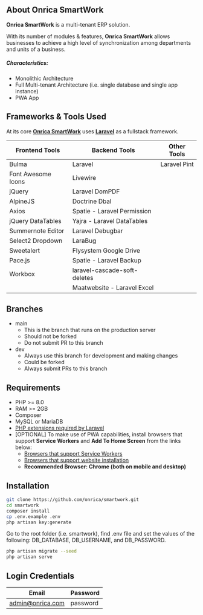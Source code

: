 <!-- <br/>

<p>
	<img src="https://onricatech.com/img/logo.png" width="200" />
</p>

<br/> -->

## About Onrica SmartWork

**Onrica SmartWork** is a multi-tenant ERP solution.

With its number of modules & features, **Onrica SmartWork** allows businesses to achieve a high level of synchronization among departments and units of a business.

##### Characteristics:

-   Monolithic Architecture
-   Full Multi-tenant Architecture (i.e. single database and single app instance)
-   PWA App

## Frameworks & Tools Used

At its core [**Onrica SmartWork**](https://onricatech.com/products/smartwork) uses [**Laravel**](https://laravel.com) as a fullstack framework.

| Frontend Tools     | Backend Tools                | Other Tools  |
| ------------------ | ---------------------------- | ------------ |
| Bulma              | Laravel                      | Laravel Pint |
| Font Awesome Icons | Livewire                     |
| jQuery             | Laravel DomPDF               |
| AlpineJS           | Doctrine Dbal                |
| Axios              | Spatie - Laravel Permission  |
| jQuery DataTables  | Yajra - Laravel DataTables   |
| Summernote Editor  | Laravel Debugbar             |
| Select2 Dropdown   | LaraBug                      |
| Sweetalert         | Flysystem Google Drive       |
| Pace.js            | Spatie - Laravel Backup      |
| Workbox            | laravel-cascade-soft-deletes |
|                    | Maatwebsite - Laravel Excel  |

## Branches

-   main
    -   This is the branch that runs on the production server
    -   Should not be forked
    -   Do not submit PR to this branch
-   dev
    -   Always use this branch for development and making changes
    -   Could be forked
    -   Always submit PRs to this branch

## Requirements

-   PHP >= 8.0
-   RAM >= 2GB
-   Composer
-   MySQL or MariaDB
-   [PHP extensions required by Laravel](https://laravel.com/docs/9.x/deployment#server-requirements)
-   [OPTIONAL] To make use of PWA capabilities, install browsers that support **Service Workers** and **Add To Home Screen** from the links below:
    -   [Browsers that support Service Workers](https://caniuse.com/?search=service%20worker)
    -   [Browsers that support website installation](https://caniuse.com/?search=a2hs)
    -   **Recommended Browser: Chrome (both on mobile and desktop)**

## Installation

```bash
git clone https://github.com/onrica/smartwork.git
cd smartwork
composer install
cp .env.example .env
php artisan key:generate
```

Go to the root folder (i.e. smartwork), find .env file and set the values of the following: DB_DATABASE, DB_USERNAME, and DB_PASSWORD.

```bash
php artisan migrate --seed
php artisan serve
```

## Login Credentials

| Email            | Password |
| ---------------- | -------- |
| admin@onrica.com | password |

